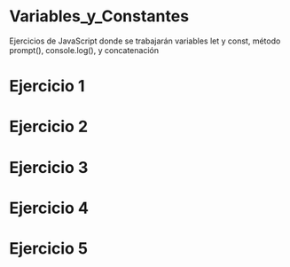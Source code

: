 # Variables_y_Constantes
Ejercicios de JavaScript donde se trabajarán variables let y const, método prompt(), console.log(), y concatenación

# Ejercicio 1

# Ejercicio 2

# Ejercicio 3

# Ejercicio 4

# Ejercicio 5
